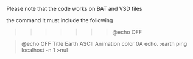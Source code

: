 Please note that the code works on BAT and VSD files


the command it must include the following
>>>>>>> @echo OFF

> @echo OFF
> Title Earth ASCII Animation
> color 0A
>  echo.
>  :earth
> ping localhost -n 1 >nul
